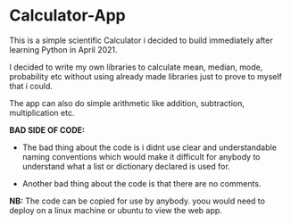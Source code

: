 # Calculator-App

This is a simple scientific Calculator i decided to build immediately after learning Python in April 2021.

I decided to write my own libraries to calculate mean, median, mode, probability etc without using already made libraries just to prove to myself that i could.

The app can also do simple arithmetic like addition, subtraction, multiplication etc.


**BAD SIDE OF CODE:**
- The bad thing about the code is i didnt use clear and understandable naming conventions which would make it difficult for anybody to understand what a list or dictionary declared is used for.

- Another bad thing about the code is that there are no comments. 



**NB:** The code can be copied for use by anybody. yoou would need to deploy on a linux machine or ubuntu to view the web app.
